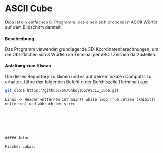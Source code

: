 # ASCII Cube

Dies ist ein einfaches C-Programm, das einen sich drehenden ASCII-Würfel auf dem Bildschirm darstellt.

#### Beschreibung

Das Programm verwendet grundlegende 3D-Koordinatenberechnungen, um die Oberflächen von 3 Würfeln im Terminal per ASCII Zeichen darzustellen.

#### Anleitung zum Klonen

Um dieses Repository zu klonen und es auf deinem lokalen Computer zu erhalten, führe den folgenden Befehl in der Befehlszeile (Terminal) aus:

~~~bash
git clone https://github.com/Ohboy166/ASCII_Cube.git
~~~


~~~ <conio.h> nur unter windows~~~ 
Linux -> Header entfernen int main() while loop True setzen (khibit() entfernen) und abbruch per str+c







##### Autor

Fischer Lukas.


